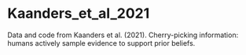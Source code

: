 # Kaanders_et_al_2021
Data and code from Kaanders et al. (2021). Cherry-picking information: humans actively sample evidence to support prior beliefs.
